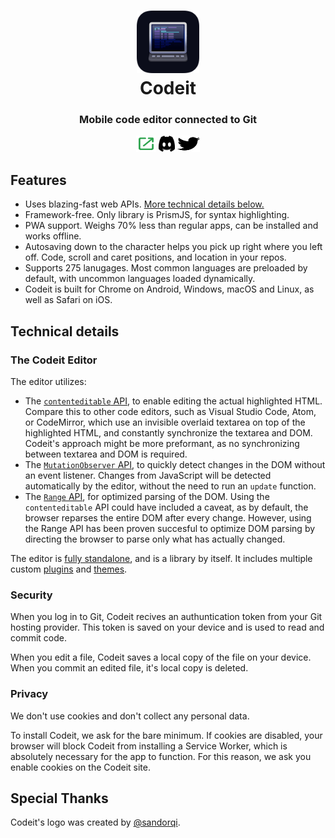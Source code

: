 <h1 align="center">
  <a href="https://codeit.codes"><img src="/icons/app-favicon.png" height="100" width="100"></a>
  <br>
  Codeit
</h1>
<p align="center">
  <h3 align="center">  
    Mobile code editor connected to Git
  </h3>
</p>

<p align="center">
  <a href="https://codeit.codes"><img src="/icons/social/tryit.svg" width="32" height="26"></a>
  <a href="https://discord.gg/47RFy3Vfmg"><img src="/icons/social/discordapp.svg" width="26" height="26"></a>
  <a href="https://twitter.com/codeitcodes"><img src="/icons/social/twitter.svg" width="36" height="26"></a>
</p>

<h2>Features</h2>
<ul>
  <li>Uses blazing-fast web APIs. <a href="#details">More technical details below.</a></li>
  <li>Framework-free. Only library is PrismJS, for syntax highlighting.</li>
  <li>PWA support. Weighs 70% less than regular apps, can be installed and works offline.</li>
  <li>Autosaving down to the character helps you pick up right where you left off. Code, scroll and caret positions, and location in your repos.</li>
  <li>Supports 275 lanugages. Most common languages are preloaded by default, with uncommon languages loaded dynamically.</li>
  <li>Codeit is built for Chrome on Android, Windows, macOS and Linux, as well as Safari on iOS.</li>
</ul>

<h2 id="details">Technical details</h2>

<h3>The Codeit Editor</h3>

The editor utilizes:

<ul>
  
  <li>The <a href="https://developer.mozilla.org/en-US/docs/Web/HTML/Global_attributes/contenteditable"><code>contenteditable</code> API</a>, to enable editing the actual highlighted HTML. Compare this to other code editors, such as Visual Studio Code, Atom, or CodeMirror, which use an invisible overlaid textarea on top of the highlighted HTML, and constantly synchronize the textarea and DOM. Codeit's approach might be more preformant, as no synchronizing between textarea and DOM is required.</li>
  
  <li>The <a href="https://developer.mozilla.org/en-US/docs/Web/API/MutationObserver"><code>MutationObserver</code> API</a>, to quickly detect changes in the DOM without an event listener. Changes from JavaScript will be detected automatically by the editor, without the need to run an <code>update</code> function.</li>
  
  <li>The <a href="https://developer.mozilla.org/en-US/docs/Web/API/Range"><code>Range</code> API</a>, for optimized parsing of the DOM. Using the <code>contenteditable</code> API could have included a caveat, as by default, the browser reparses the entire DOM after every change. However, using the Range API has been proven succesful to optimize DOM parsing by directing the browser to parse only what has actually changed.</li>
  
</ul>

The editor is <a href="/lib">fully standalone</a>, and is a library by itself. It includes multiple custom <a href="/lib">plugins</a> and <a href="https://github.com/PrismJS/prism/tree/master/themes">themes</a>.

<h3>Security</h3>

When you log in to Git, Codeit recives an authuntication token from your Git hosting provider.
This token is saved on your device and is used to read and commit code.

When you edit a file, Codeit saves a local copy of the file on your device.
When you commit an edited file, it's local copy is deleted.

<h3>Privacy</h3>

We don't use cookies and don't collect any personal data.

To install Codeit, we ask for the bare minimum. If cookies are disabled, your browser will block Codeit from installing a Service Worker, which is absolutely necessary for the app to function. For this reason, we ask you enable cookies on the Codeit site.

<h2>Special Thanks</h2>
Codeit's logo was created by <a href="https://twitter.com/sandorqi">@sandorqi</a>.
